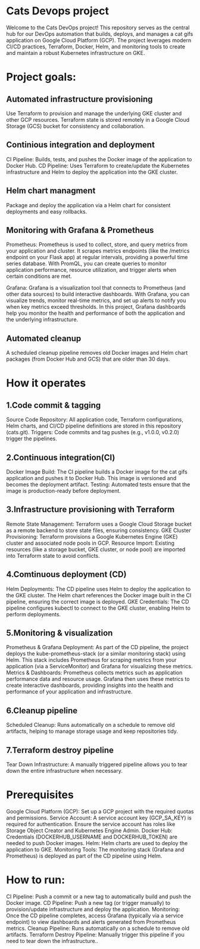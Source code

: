 # Cats Devops project

Welcome to the Cats DevOps project! This repository serves as the central hub for our DevOps automation that builds, deploys, and manages a cat gifs application on Google Cloud Platform (GCP). The project leverages modern CI/CD practices, Terraform, Docker, Helm, and monitoring tools to create and maintain a robust Kubernetes infrastructure on GKE.
# Project goals:
## Automated infrastructure provisioning 

Use Terraform to provision and manage the underlying GKE cluster and other GCP resources.
Terraform state is stored remotely in a Google Cloud Storage (GCS) bucket for consistency and collaboration.

## Continious integration and deployment

CI Pipeline: Builds, tests, and pushes the Docker image of the application to Docker Hub.
CD Pipeline: Uses Terraform to create/update the Kubernetes infrastructure and Helm to deploy the application into the GKE cluster.

## Helm chart managment

Package and deploy the application via a Helm chart for consistent deployments and easy rollbacks.

## Monitoring with Grafana & Prometheus

Prometheus:
Prometheus is used to collect, store, and query metrics from your application and cluster. It scrapes metrics endpoints (like the /metrics endpoint on your Flask app) at regular intervals, providing a powerful time series database. With PromQL, you can create queries to monitor application performance, resource utilization, and trigger alerts when certain conditions are met.

Grafana:
Grafana is a visualization tool that connects to Prometheus (and other data sources) to build interactive dashboards. With Grafana, you can visualize trends, monitor real-time metrics, and set up alerts to notify you when key metrics exceed thresholds. In this project, Grafana dashboards help you monitor the health and performance of both the application and the underlying infrastructure.

## Automated cleanup

A scheduled cleanup pipeline removes old Docker images and Helm chart packages (from Docker Hub and GCS) that are older than 30 days.

# How it operates
## 1.Code commit & tagging

Source Code Repository:
All application code, Terraform configurations, Helm charts, and CI/CD pipeline definitions are stored in this repository (cats.git).
Triggers:
Code commits and tag pushes (e.g., v1.0.0, v0.2.0) trigger the pipelines.

## 2.Continuous integration(CI)

Docker Image Build:
The CI pipeline builds a Docker image for the cat gifs application and pushes it to Docker Hub. This image is versioned and becomes the deployment artifact.
Testing:
Automated tests ensure that the image is production-ready before deployment.

## 3.Infrastructure provisioning with Terraform 

Remote State Management:
Terraform uses a Google Cloud Storage bucket as a remote backend to store state files, ensuring consistency.
GKE Cluster Provisioning:
Terraform provisions a Google Kubernetes Engine (GKE) cluster and associated node pools in GCP.
Resource Import:
Existing resources (like a storage bucket, GKE cluster, or node pool) are imported into Terraform state to avoid conflicts.

## 4.Comtinuous deployment (CD)

Helm Deployments:
The CD pipeline uses Helm to deploy the application to the GKE cluster. The Helm chart references the Docker image built in the CI pipeline, ensuring the correct image is deployed.
GKE Credentials:
The CD pipeline configures kubectl to connect to the GKE cluster, enabling Helm to perform deployments.

## 5.Monitoring & visualization 

Prometheus & Grafana Deployment:
As part of the CD pipeline, the project deploys the kube-prometheus-stack (or a similar monitoring stack) using Helm. This stack includes Prometheus for scraping metrics from your application (via a ServiceMonitor) and Grafana for visualizing these metrics.
Metrics & Dashboards:
Prometheus collects metrics such as application performance data and resource usage. Grafana then uses these metrics to create interactive dashboards, providing insights into the health and performance of your application and infrastructure.

## 6.Cleanup pipeline

Scheduled Cleanup:
Runs automatically on a schedule to remove old artifacts, helping to manage storage usage and keep repositories tidy.

## 7.Terraform destroy pipeline

Tear Down Infrastructure:
A manually triggered pipeline allows you to tear down the entire infrastructure when necessary.

# Prerequisites

Google Cloud Platform (GCP):
Set up a GCP project with the required quotas and permissions.
Service Account:
A service account key (GCP_SA_KEY) is required for authentication. Ensure the service account has roles like Storage Object Creator and Kubernetes Engine Admin.
Docker Hub:
Credentials (DOCKERHUB_USERNAME and DOCKERHUB_TOKEN) are needed to push Docker images.
Helm:
Helm charts are used to deploy the application to GKE.
Monitoring Tools:
The monitoring stack (Grafana and Prometheus) is deployed as part of the CD pipeline using Helm.

# How to run:

CI Pipeline:
Push a commit or a new tag to automatically build and push the Docker image.
CD Pipeline:
Push a new tag (or trigger manually) to provision/update infrastructure and deploy the application.
Monitoring:
Once the CD pipeline completes, access Grafana (typically via a service endpoint) to view dashboards and alerts generated from Prometheus metrics.
Cleanup Pipeline:
Runs automatically on a schedule to remove old artifacts.
Terraform Destroy Pipeline:
Manually trigger this pipeline if you need to tear down the infrastructure..